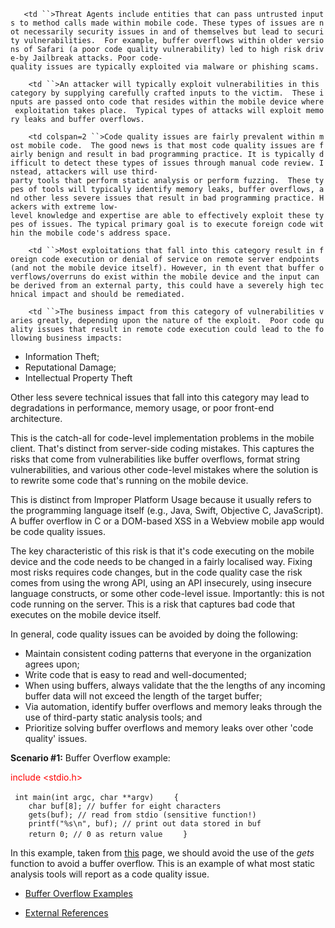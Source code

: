 `   <td ``>Threat Agents include entities that can pass untrusted inputs to method calls made within mobile code. These types of issues are not necessarily security issues in and of themselves but lead to security vulnerabilities.  For example, buffer overflows within older versions of Safari (a poor code quality vulnerability) led to high risk drive-by Jailbreak attacks. Poor code-quality issues are typically exploited via malware or phishing scams.`

</td>

`    <td ``>An attacker will typically exploit vulnerabilities in this category by supplying carefully crafted inputs to the victim.  These inputs are passed onto code that resides within the mobile device where exploitation takes place.  Typical types of attacks will exploit memory leaks and buffer overflows.`

</td>

`    <td colspan=2 ``>Code quality issues are fairly prevalent within most mobile code.  The good news is that most code quality issues are fairly benign and result in bad programming practice. It is typically difficult to detect these types of issues through manual code review. Instead, attackers will use third-party tools that perform static analysis or perform fuzzing.  These types of tools will typically identify memory leaks, buffer overflows, and other less severe issues that result in bad programming practice. Hackers with extreme low-level knowledge and expertise are able to effectively exploit these types of issues. The typical primary goal is to execute foreign code within the mobile code's address space.`

</td>

`    <td ``>Most exploitations that fall into this category result in foreign code execution or denial of service on remote server endpoints (and not the mobile device itself). However, in th event that buffer overflows/overruns do exist within the mobile device and the input can be derived from an external party, this could have a severely high technical impact and should be remediated.`

</td>

`    <td ``>The business impact from this category of vulnerabilities varies greatly, depending upon the nature of the exploit.  Poor code quality issues that result in remote code execution could lead to the following business impacts:`

  - Information Theft;
  - Reputational Damage;
  - Intellectual Property Theft

Other less severe technical issues that fall into this category may lead
to degradations in performance, memory usage, or poor front-end
architecture.

</td>

This is the catch-all for code-level implementation problems in the
mobile client. That's distinct from server-side coding mistakes. This
captures the risks that come from vulnerabilities like buffer overflows,
format string vulnerabilities, and various other code-level mistakes
where the solution is to rewrite some code that's running on the mobile
device.

This is distinct from Improper Platform Usage because it usually refers
to the programming language itself (e.g., Java, Swift, Objective C,
JavaScript). A buffer overflow in C or a DOM-based XSS in a Webview
mobile app would be code quality issues.

The key characteristic of this risk is that it's code executing on the
mobile device and the code needs to be changed in a fairly localised
way. Fixing most risks requires code changes, but in the code quality
case the risk comes from using the wrong API, using an API insecurely,
using insecure language constructs, or some other code-level issue.
Importantly: this is not code running on the server. This is a risk that
captures bad code that executes on the mobile device itself.

In general, code quality issues can be avoided by doing the following:

  - Maintain consistent coding patterns that everyone in the
    organization agrees upon;
  - Write code that is easy to read and well-documented;
  - When using buffers, always validate that the the lengths of any
    incoming buffer data will not exceed the length of the target
    buffer;
  - Via automation, identify buffer overflows and memory leaks through
    the use of third-party static analysis tools; and
  - Prioritize solving buffer overflows and memory leaks over other
    'code quality' issues.

**Scenario \#1:** Buffer Overflow example:

<span style="color:red;"> include \<stdio.h\>

` int main(int argc, char **argv)`
`    {`
`    char buf[8]; // buffer for eight characters`
`    gets(buf); // read from stdio (sensitive function!)`
`    printf("%s\n", buf); // print out data stored in buf`
`    return 0; // 0 as return value`
`    }`
` `</span>

In this example, taken from
[this](https://www.owasp.org/index.php/Buffer_overflow_attack) page, we
should avoid the use of the <i>gets</i> function to avoid a buffer
overflow. This is an example of what most static analysis tools will
report as a code quality issue.

  - [Buffer Overflow
    Examples](https://www.owasp.org/index.php/Buffer_overflow_attack)

<!-- end list -->

  - [External References](http://cwe.mitre.org/)